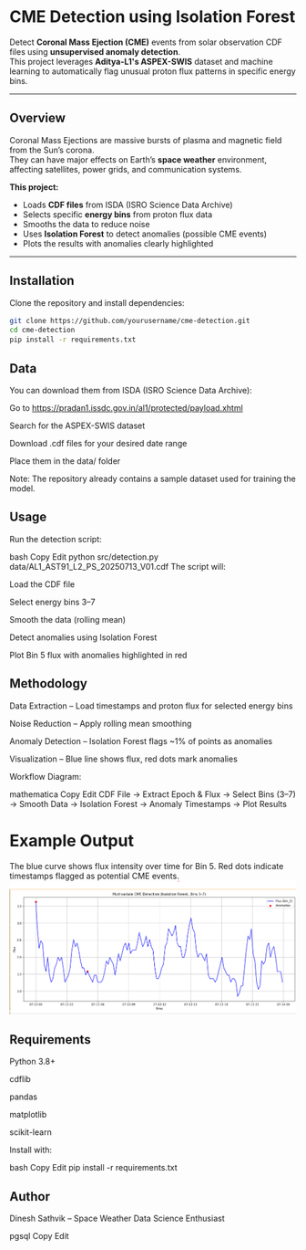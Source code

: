 # CME Detection using Isolation Forest

Detect **Coronal Mass Ejection (CME)** events from solar observation CDF files using **unsupervised anomaly detection**.  
This project leverages **Aditya-L1's ASPEX-SWIS** dataset and machine learning to automatically flag unusual proton flux patterns in specific energy bins.

---

## Overview
Coronal Mass Ejections are massive bursts of plasma and magnetic field from the Sun’s corona.  
They can have major effects on Earth’s **space weather** environment, affecting satellites, power grids, and communication systems.  

**This project:**
-  Loads **CDF files** from ISDA (ISRO Science Data Archive)  
-  Selects specific **energy bins** from proton flux data  
-  Smooths the data to reduce noise  
-  Uses **Isolation Forest** to detect anomalies (possible CME events)  
-  Plots the results with anomalies clearly highlighted  

---

##  Installation
Clone the repository and install dependencies:
```bash
git clone https://github.com/yourusername/cme-detection.git
cd cme-detection
pip install -r requirements.txt
```


##  Data
You can download them from ISDA (ISRO Science Data Archive):

Go to https://pradan1.issdc.gov.in/al1/protected/payload.xhtml

Search for the ASPEX-SWIS dataset

Download .cdf files for your desired date range

Place them in the data/ folder

Note: The repository already contains a sample dataset used for training the model.

## Usage
Run the detection script:

bash
Copy
Edit
python src/detection.py data/AL1_AST91_L2_PS_20250713_V01.cdf
The script will:

Load the CDF file

Select energy bins 3–7

Smooth the data (rolling mean)

Detect anomalies using Isolation Forest

Plot Bin 5 flux with anomalies highlighted in red

## Methodology
Data Extraction – Load timestamps and proton flux for selected energy bins

Noise Reduction – Apply rolling mean smoothing

Anomaly Detection – Isolation Forest flags ~1% of points as anomalies

Visualization – Blue line shows flux, red dots mark anomalies

Workflow Diagram:

mathematica
Copy
Edit
CDF File → Extract Epoch & Flux
         → Select Bins (3–7)
         → Smooth Data
         → Isolation Forest
         → Anomaly Timestamps
         → Plot Results
# Example Output
The blue curve shows flux intensity over time for Bin 5.
Red dots indicate timestamps flagged as potential CME events.
![Example CME Detection Output](Plot_diagram.png)

## Requirements
Python 3.8+

cdflib

pandas

matplotlib

scikit-learn

Install with:

bash
Copy
Edit
pip install -r requirements.txt

## Author
Dinesh Sathvik – Space Weather Data Science Enthusiast

pgsql
Copy
Edit

